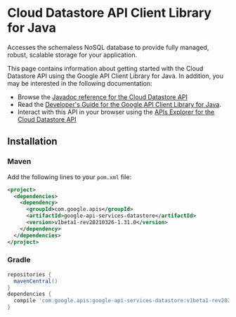 # Cloud Datastore API Client Library for Java

Accesses the schemaless NoSQL database to provide fully managed, robust, scalable storage for your application. 

This page contains information about getting started with the Cloud Datastore API
using the Google API Client Library for Java. In addition, you may be interested
in the following documentation:

* Browse the [Javadoc reference for the Cloud Datastore API][javadoc]
* Read the [Developer's Guide for the Google API Client Library for Java][google-api-client].
* Interact with this API in your browser using the [APIs Explorer for the Cloud Datastore API][api-explorer]

## Installation

### Maven

Add the following lines to your `pom.xml` file:

```xml
<project>
  <dependencies>
    <dependency>
      <groupId>com.google.apis</groupId>
      <artifactId>google-api-services-datastore</artifactId>
      <version>v1beta1-rev20210326-1.31.0</version>
    </dependency>
  </dependencies>
</project>
```

### Gradle

```gradle
repositories {
  mavenCentral()
}
dependencies {
  compile 'com.google.apis:google-api-services-datastore:v1beta1-rev20210326-1.31.0'
}
```

[javadoc]: https://googleapis.dev/java/google-api-services-datastore/latest/index.html
[google-api-client]: https://github.com/googleapis/google-api-java-client/
[api-explorer]: https://developers.google.com/apis-explorer/#p/datastore/v1/

